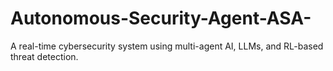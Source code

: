# Autonomous-Security-Agent-ASA-
A real-time cybersecurity system using multi-agent AI, LLMs, and RL-based threat detection.

